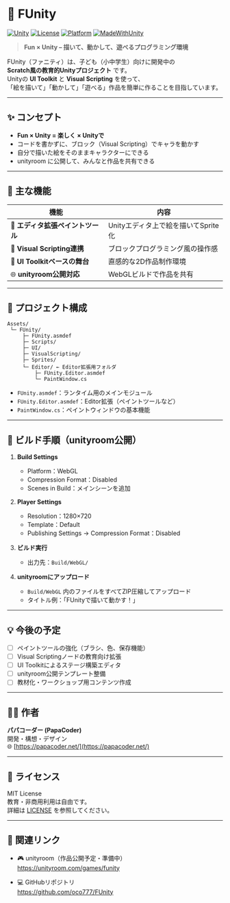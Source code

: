 # 🎨 FUnity  
[![Unity](https://img.shields.io/badge/Unity-2022%2B-black?logo=unity)]()
[![License](https://img.shields.io/badge/license-MIT-blue.svg)]()
[![Platform](https://img.shields.io/badge/platform-WebGL-orange)]()
[![MadeWithUnity](https://img.shields.io/badge/Made%20with-Unity-57b9d3.svg?logo=unity)]()

> **Fun × Unity – 描いて、動かして、遊べるプログラミング環境**

FUnity（ファニティ）は、子ども（小中学生）向けに開発中の  
**Scratch風の教育的Unityプロジェクト** です。  
Unityの **UI Toolkit** と **Visual Scripting** を使って、  
「絵を描いて」「動かして」「遊べる」作品を簡単に作ることを目指しています。

---

## ✨ コンセプト

- **Fun × Unity = 楽しく × Unityで**  
- コードを書かずに、ブロック（Visual Scripting）でキャラを動かす  
- 自分で描いた絵をそのままキャラクターにできる  
- unityroom に公開して、みんなと作品を共有できる

---

## 🧠 主な機能

| 機能 | 内容 |
|------|------|
| 🎨 **エディタ拡張ペイントツール** | Unityエディタ上で絵を描いてSprite化 |
| 🧩 **Visual Scripting連携** | ブロックプログラミング風の操作感 |
| 🧰 **UI Toolkitベースの舞台** | 直感的な2D作品制作環境 |
| 🌐 **unityroom公開対応** | WebGLビルドで作品を共有 |

---

## 📁 プロジェクト構成

```
Assets/
 └─ FUnity/
     ├─ FUnity.asmdef
     ├─ Scripts/
     ├─ UI/
     ├─ VisualScripting/
     ├─ Sprites/
     └─ Editor/ ← Editor拡張用フォルダ
         ├─ FUnity.Editor.asmdef
         └─ PaintWindow.cs
```

- `FUnity.asmdef`：ランタイム用のメインモジュール  
- `FUnity.Editor.asmdef`：Editor拡張（ペイントツールなど）  
- `PaintWindow.cs`：ペイントウィンドウの基本機能  

---

## 🚀 ビルド手順（unityroom公開）

1. **Build Settings**  
   - Platform：WebGL  
   - Compression Format：Disabled  
   - Scenes in Build：メインシーンを追加  

2. **Player Settings**  
   - Resolution：1280×720  
   - Template：Default  
   - Publishing Settings → Compression Format：Disabled  

3. **ビルド実行**  
   - 出力先：`Build/WebGL/`

4. **unityroomにアップロード**  
   - `Build/WebGL` 内のファイルをすべてZIP圧縮してアップロード  
   - タイトル例：「FUnityで描いて動かす！」

---

## 💡 今後の予定

- [ ] ペイントツールの強化（ブラシ、色、保存機能）  
- [ ] Visual Scriptingノードの教育向け拡張  
- [ ] UI Toolkitによるステージ構築エディタ  
- [ ] unityroom公開テンプレート整備  
- [ ] 教材化・ワークショップ用コンテンツ作成  

---

## 🧑‍💻 作者
**パパコーダー (PapaCoder)**  
開発・構想・デザイン  
🌐 [https://papacoder.net/](https://papacoder.net/)

---

## 📜 ライセンス
MIT License  
教育・非商用利用は自由です。  
詳細は [LICENSE](./LICENSE) を参照してください。

---

## 🔗 関連リンク

- 🎮 unityroom（作品公開予定・準備中）  
  https://unityroom.com/games/funity  

- 💻 GitHubリポジトリ  
  https://github.com/oco777/FUnity

